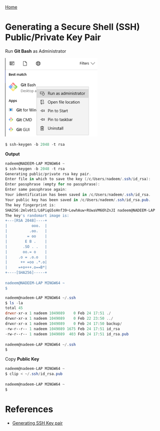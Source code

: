 [Home](../README.md)

# Generating a Secure Shell (SSH) Public/Private Key Pair

Run **Git Bash** as Administrator

![](../resources/git-bash.png)

```Powershell
$ ssh-keygen -b 2048 -t rsa
```
**Output**
```Powershell
nadeem@NADEEM-LAP MINGW64 ~
$ ssh-keygen -b 2048 -t rsa
Generating public/private rsa key pair.
Enter file in which to save the key (/c/Users/nadeem/.ssh/id_rsa):
Enter passphrase (empty for no passphrase):
Enter same passphrase again:
Your identification has been saved in /c/Users/nadeem/.ssh/id_rsa.
Your public key has been saved in /c/Users/nadeem/.ssh/id_rsa.pub.
The key fingerprint is:
SHA256:2mlv6t1/L6PiqG5sHnf39+LewhAuw+RUwaVM6OhZnJI nadeem@NADEEM-LAP
The key's randomart image is:
+---[RSA 2048]----+
|           ooo.  |
|          .oo.   |
|         = oo    |
|        E B .    |
|       .SO . .   |
|       oo.= o    |
|     .o = .o.o   |
|      ++ =oo .*.o|
|     =+o+++.o==B*|
+----[SHA256]-----+
 
nadeem@NADEEM-LAP MINGW64 ~
$
```


```Powershell
nadeem@nadeem-LAP MINGW64 ~/.ssh
$ ls -la
total 45
drwxr-xr-x 1 nadeem 1049089    0 Feb 24 17:51 ./
drwxr-xr-x 1 nadeem 1049089    0 Feb 22 23:50 ../
drwxr-xr-x 1 nadeem 1049089    0 Feb 24 17:50 backup/
-rw-r--r-- 1 nadeem 1049089 1675 Feb 24 17:51 id_rsa
-rw-r--r-- 1 nadeem 1049089  403 Feb 24 17:51 id_rsa.pub
 
nadeem@nadeem-LAP MINGW64 ~/.ssh
$
```
Copy **Public Key**

```Powershell
nadeem@nadeem-LAP MINGW64 ~
$ clip < ~/.ssh/id_rsa.pub
  
nadeem@nadeem-LAP MINGW64 ~
$
```

# References
* [Generating SSH Key pair](https://docs.oracle.com/en/cloud/paas/database-dbaas-cloud/csdbi/generate-ssh-key-pair.html#GUID-4285B8CF-A228-4B89-9552-FE6446B5A673)